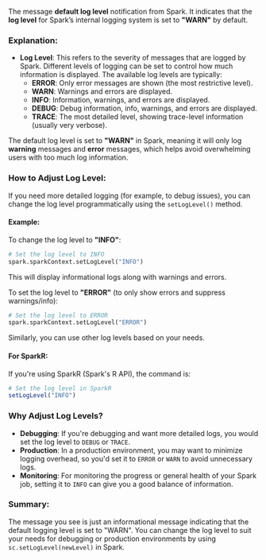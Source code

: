 The message  **default log level** notification from Spark. It indicates that the **log level** for Spark’s internal logging system is set to **"WARN"** by default.

### Explanation:

- **Log Level**: This refers to the severity of messages that are logged by Spark. Different levels of logging can be set to control how much information is displayed. The available log levels are typically:
  - **ERROR**: Only error messages are shown (the most restrictive level).
  - **WARN**: Warnings and errors are displayed.
  - **INFO**: Information, warnings, and errors are displayed.
  - **DEBUG**: Debug information, info, warnings, and errors are displayed.
  - **TRACE**: The most detailed level, showing trace-level information (usually very verbose).

The default log level is set to **"WARN"** in Spark, meaning it will only log **warning** messages and **error** messages, which helps avoid overwhelming users with too much log information.

### How to Adjust Log Level:

If you need more detailed logging (for example, to debug issues), you can change the log level programmatically using the `setLogLevel()` method.

#### Example:

To change the log level to **"INFO"**:

```python
# Set the log level to INFO
spark.sparkContext.setLogLevel("INFO")
```

This will display informational logs along with warnings and errors.

To set the log level to **"ERROR"** (to only show errors and suppress warnings/info):

```python
# Set the log level to ERROR
spark.sparkContext.setLogLevel("ERROR")
```

Similarly, you can use other log levels based on your needs.

#### For SparkR:
If you're using SparkR (Spark's R API), the command is:

```R
# Set the log level in SparkR
setLogLevel("INFO")
```

### Why Adjust Log Levels?
- **Debugging**: If you're debugging and want more detailed logs, you would set the log level to `DEBUG` or `TRACE`.
- **Production**: In a production environment, you may want to minimize logging overhead, so you'd set it to `ERROR` or `WARN` to avoid unnecessary logs.
- **Monitoring**: For monitoring the progress or general health of your Spark job, setting it to `INFO` can give you a good balance of information.

### Summary:
The message you see is just an informational message indicating that the default logging level is set to "WARN". You can change the log level to suit your needs for debugging or production environments by using `sc.setLogLevel(newLevel)` in Spark.